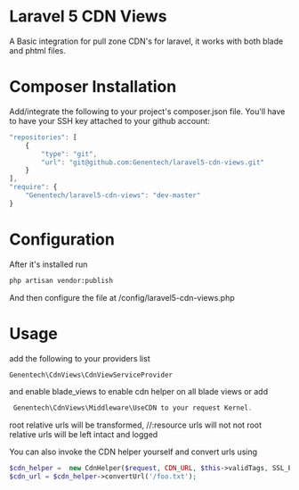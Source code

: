# Laravel 5 CDN Views
A Basic integration for pull zone CDN's for laravel, it works with both blade and phtml files.




# Composer Installation
Add/integrate the following to your project's composer.json file. You'll have to have your SSH key attached to your github account:

```javascript
"repositories": [ 
	{
		"type": "git",
		"url": "git@github.com:Genentech/laravel5-cdn-views.git"
	}
],
"require": {
	"Genentech/laravel5-cdn-views": "dev-master"
}
```

# Configuration
After it's installed run
```bash
php artisan vendor:publish
```
And then configure the file at /config/laravel5-cdn-views.php

# Usage
add the following to your providers list
```php
Genentech\CdnViews\CdnViewServiceProvider
```
and enable blade_views to enable cdn helper on all blade views or add 
```php
 Genentech\CdnViews\Middleware\UseCDN to your request Kernel. 
```

root relative urls will be transformed,
//:resource urls will not 
not root relative urls will be left intact and logged

You can also invoke the CDN helper yourself and convert urls using
```php
$cdn_helper =  new CdnHelper($request, CDN_URL, $this->validTags, SSL_Enabled);
$cdn_url = $cdn_helper->convertUrl('/foo.txt');
```

